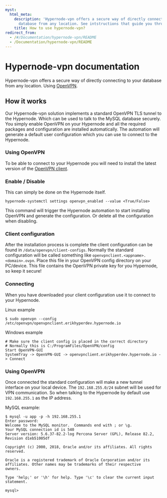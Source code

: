 ```yaml
---
myst:
  html_meta:
    description: 'Hypernode-vpn offers a secure way of directly connecting to your
      database from any location. See intstructions that guide you through the process. '
    title: How to use hypernode-vpn?
redirect_from:
  - /#/Documentation/hypernode-vpn/README
  - /Documentation/hypernode-vpn/README
---
```


# Hypernode-vpn documentation

Hypernode-vpn offers a secure way of directly connecting to your database from any location.
Using [OpenVPN](https://openvpn.net/).

## How it works

Our Hypernode-vpn solution implements a standard OpenVPN TLS tunnel to the Hypernode.
Which can be used to talk to the MySQL database securely.
You simply enable OpenVPN on your Hypernode and all the required packages and configuration are installed automatically.
The automation will generate a default user configuration which you can use to connect to the Hypernode.

### Using OpenVPN

To be able to connect to your Hypernode you will need to install the latest version of the
[OpenVPN client](https://openvpn.net/index.php/open-source/downloads.html).

### Enable / Disable

This can simply be done on the Hypernode itself.

```
hypernode-systemctl settings openvpn_enabled --value <True/False>
```

This command will trigger the Hypernode automation to start installing OpenVPN and generate the configuration.
Or delete all the configuration when disabling.

### Client configuration

After the installation process is complete the client configuration can be found in `/data/openvpn/client-configs`.
Normally the standard configuration will be called something like `openvpnclient.<appname>.<domain>.ovpn`.
Place this file in your OpenVPN config directory on your PC/device.
This file contains the OpenVPN private key for you Hypernode, so keep it secure!

### Connecting

When you have downloaded your client configuration use it to connect to your Hypernode.

Linux example

```
$ sudo openvpn --config /etc/openvpn/openvpnclient.erikhyperdev.hypernode.io
```

Windows example

```
# Make sure the client config is placed in the correct directory
# Normally this is C:/ProgramFiles/OpenVPN/config
Start OpenVPN-GUI
SystemTray -> OpenVPN-GUI -> openvpnclient.erikhyperdev.hypernode.io -> Connect
```

### Using OpenVPN

Once connected the standard configuration will make a new tunnel interface on your local device.
The `192.168.255.0/24` subnet will be used for VPN communication.
So when talking to the Hypernode by default use `192.168.255.1` as the IP address.

MySQL example:

```
$ mysql -u app -p -h 192.168.255.1
Enter password:
Welcome to the MySQL monitor.  Commands end with ; or \g.
Your MySQL connection id is 540
Server version: 5.6.37-82.2-log Percona Server (GPL), Release 82.2, Revision d1eb51005df

Copyright (c) 2000, 2018, Oracle and/or its affiliates. All rights reserved.

Oracle is a registered trademark of Oracle Corporation and/or its
affiliates. Other names may be trademarks of their respective
owners.

Type 'help;' or '\h' for help. Type '\c' to clear the current input statement.

mysql>
```
